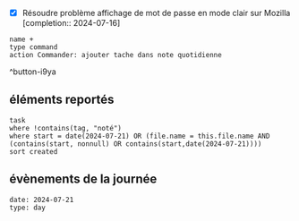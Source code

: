 - [x] Résoudre problème affichage de mot de passe en mode clair sur Mozilla  [completion:: 2024-07-16]

```button
name +
type command
action Commander: ajouter tache dans note quotidienne
```
^button-i9ya
## éléments reportés
```dataview
task
where !contains(tag, "noté")
where start = date(2024-07-21) OR (file.name = this.file.name AND (contains(start, nonnull) OR contains(start,date(2024-07-21))))
sort created
```
## évènements de la journée
```gEvent
date: 2024-07-21
type: day
```

